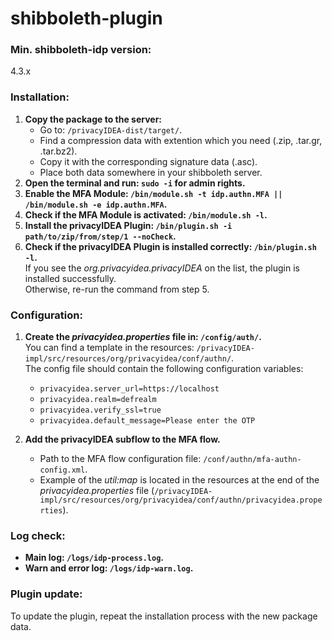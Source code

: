# shibboleth-plugin

### Min. shibboleth-idp version:
4.3.x

### Installation:
1. **Copy the package to the server:**
    - Go to: `/privacyIDEA-dist/target/`.
    - Find a compression data with extention which you need (.zip, .tar.gr, .tar.bz2).
    - Copy it with the corresponding signature data (.asc).
    - Place both data somewhere in your shibboleth server.
2. **Open the terminal and run: `sudo -i` for admin rights.**
3. **Enable the MFA Module: `/bin/module.sh -t idp.authn.MFA || /bin/module.sh -e idp.authn.MFA`.**
4. **Check if the MFA Module is activated: `/bin/module.sh -l`.**
5. **Install the privacyIDEA Plugin: `/bin/plugin.sh -i path/to/zip/from/step/1 --noCheck`.**
6. **Check if the privacyIDEA Plugin is installed correctly: `/bin/plugin.sh -l`.**<br>
If you see the *org.privacyidea.privacyIDEA* on the list, the plugin is installed successfully.<br>
Otherwise, re-run the command from step 5.

### Configuration:
1. **Create the *privacyidea.properties* file in: `/config/auth/`.**<br>
   You can find a template in the resources: `/privacyIDEA-impl/src/resources/org/privacyidea/conf/authn/`.<br>
   The config file should contain the following configuration variables:
   - `privacyidea.server_url=https://localhost`
   - `privacyidea.realm=defrealm`
   - `privacyidea.verify_ssl=true`
   - `privacyidea.default_message=Please enter the OTP`

2. **Add the privacyIDEA subflow to the MFA flow.**<br>
   - Path to the MFA flow configuration file: `/conf/authn/mfa-authn-config.xml`.
   - Example of the *util:map* is located in the resources at the end of the *privacyidea.properties* file (`/privacyIDEA-impl/src/resources/org/privacyidea/conf/authn/privacyidea.properties`).

### Log check:
- **Main log: `/logs/idp-process.log`.**
- **Warn and error log: `/logs/idp-warn.log`.**

### Plugin update:
To update the plugin, repeat the installation process with the new package data.